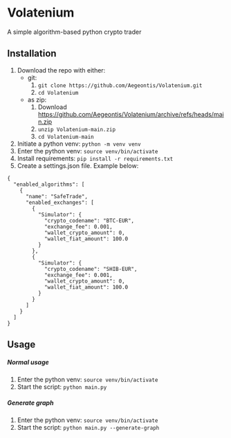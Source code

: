 # Volatenium

A simple algorithm-based python crypto trader

## Installation

1. Download the repo with either:
    * git:
        1. `git clone https://github.com/Aegeontis/Volatenium.git`
        2. `cd Volatenium`
    * as zip:
        1. Download https://github.com/Aegeontis/Volatenium/archive/refs/heads/main.zip
        2. `unzip Volatenium-main.zip`
        3. `cd Volatenium-main`
2. Initiate a python venv: `python -m venv venv`
3. Enter the python venv: `source venv/bin/activate`
4. Install requirements: `pip install -r requirements.txt`
5. Create a settings.json file. Example below:

```
{
  "enabled_algorithms": [
    {
      "name": "SafeTrade",
      "enabled_exchanges": [
        {
          "Simulator": {
            "crypto_codename": "BTC-EUR",
            "exchange_fee": 0.001,
            "wallet_crypto_amount": 0,
            "wallet_fiat_amount": 100.0
          }
        },
        {
          "Simulator": {
            "crypto_codename": "SHIB-EUR",
            "exchange_fee": 0.001,
            "wallet_crypto_amount": 0,
            "wallet_fiat_amount": 100.0
          }
        }
      ]
    }
  ]
}
```

## Usage

##### Normal usage

1. Enter the python venv: `source venv/bin/activate`
2. Start the script: `python main.py`

##### Generate graph

1. Enter the python venv: `source venv/bin/activate`
2. Start the script: `python main.py --generate-graph`
